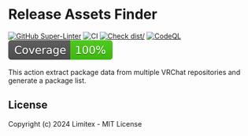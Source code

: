 # Release Assets Finder

[![GitHub Super-Linter](https://github.com/limitex/vrchat-package-lister/actions/workflows/linter.yml/badge.svg)](https://github.com/super-linter/super-linter)
![CI](https://github.com/limitex/vrchat-package-lister/actions/workflows/ci.yml/badge.svg)
[![Check dist/](https://github.com/limitex/vrchat-package-lister/actions/workflows/check-dist.yml/badge.svg)](https://github.com/limitex/vrchat-package-lister/actions/workflows/check-dist.yml)
[![CodeQL](https://github.com/limitex/vrchat-package-lister/actions/workflows/codeql-analysis.yml/badge.svg)](https://github.com/limitex/vrchat-package-lister/actions/workflows/codeql-analysis.yml)
[![Coverage](./badges/coverage.svg)](./badges/coverage.svg)

This action extract package data from multiple VRChat repositories and generate
a package list.

## License

Copyright (c) 2024 Limitex - MIT License
